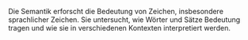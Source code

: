 Die Semantik erforscht die Bedeutung von Zeichen, insbesondere sprachlicher Zeichen. Sie untersucht, wie Wörter und Sätze Bedeutung tragen und wie sie in verschiedenen Kontexten interpretiert werden.